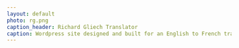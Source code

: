 ```yaml
---
layout: default
photo: rg.png
caption_header: Richard Gliech Translator
caption: Wordpress site designed and built for an English to French translation service in Burlington, Vermont.
---
```


